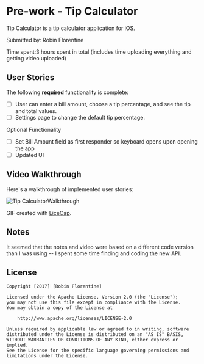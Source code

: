 # 
# Pre-work - Tip Calculator

 Tip Calculator is a tip calculator application for iOS.

Submitted by: Robin Florentine

Time spent:3 hours spent in total (includes time uploading everything and getting video uploaded)  

## User Stories

The following **required** functionality is complete:

* [ ] User can enter a bill amount, choose a tip percentage, and see the tip and total values.
* [ ] Settings page to change the default tip percentage.

Optional Functionality
* [ ] Set Bill Amount field as first responder so keyboard opens upon opening the app
* [ ] Updated UI

## Video Walkthrough 

Here's a walkthrough of implemented user stories:

<img src='https://gifyu.com/images/TipMovie1.gif' title='Tip Calculator Walkthrough' width='' alt='Tip CalculatorWalkthrough' />


GIF created with [LiceCap](http://www.cockos.com/licecap/).

## Notes

It seemed that the notes and video were based on a different code version than I was using -- I spent some time finding and coding the new API.

## License

    Copyright [2017] [Robin Florentine]

    Licensed under the Apache License, Version 2.0 (the "License");
    you may not use this file except in compliance with the License.
    You may obtain a copy of the License at

        http://www.apache.org/licenses/LICENSE-2.0

    Unless required by applicable law or agreed to in writing, software
    distributed under the License is distributed on an "AS IS" BASIS,
    WITHOUT WARRANTIES OR CONDITIONS OF ANY KIND, either express or implied.
    See the License for the specific language governing permissions and
    limitations under the License.
